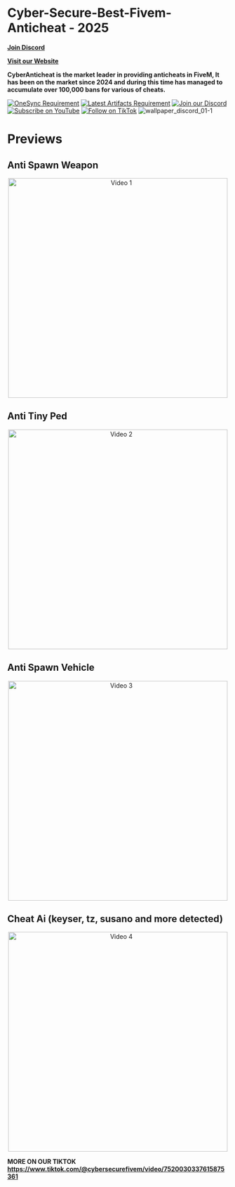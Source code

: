 # Cyber-Secure-Best-Fivem-Anticheat - 2025

**[Join Discord](https://discord.gg/cybersecures)**

**[Visit our Website](https://cybersecures.eu/)**

**CyberAnticheat is the market leader in providing anticheats in FiveM, It has been on the market since 2024 and during this time has managed to accumulate over 100,000 bans for various of cheats.**

</div>



[![OneSync Requirement](https://img.shields.io/badge/OneSync-Required-blue?style=for-the-badge&logo=fivem&logoColor=white)](https://docs.fivem.net/docs/scripting-reference/onesync/)
[![Latest Artifacts Requirement](https://img.shields.io/badge/Latest%20Artifacts-Required-blue?style=for-the-badge&logo=fivem&logoColor=white)](https://runtime.fivem.net/artifacts/fivem/build_server_windows/master/6683-9729577be50de537692c3a19e86365a5e0f99a54/server.7z)
[![Join our Discord](https://img.shields.io/discord/1113814297999581245?color=7289DA&label=Join%20our%20Discord&logo=discord&logoColor=white)](https://discord.gg/https://discord.gg/cybersecures)
[![Subscribe on YouTube](https://img.shields.io/badge/Subscribe-FF0000?style=flat&logo=youtube&logoColor=white)](https://www.youtube.com/@cybersecures)
[![Follow on TikTok](https://img.shields.io/badge/Follow-000000?style=flat&logo=tiktok&logoColor=white)](https://www.tiktok.com/@cybersecurefivem)
![wallpaper_discord_01-1](https://i.postimg.cc/05MwscdH/Cyber-Secure-6.png)




# Previews

<!-- Video 1 -->
## Anti Spawn Weapon
<p align="center">
  <a href="https://youtube.com/shorts/_y4ELsFBYr8?si=h0_p45JjzAnjufkV">
    <img src="https://i.postimg.cc/05MwscdH/Cyber-Secure-6.png" alt="Video 1" width="500">
  </a>
</p>

<!-- Video 2 -->
## Anti Tiny Ped
<p align="center">
  <a href="https://youtube.com/shorts/5yrwGkNFAWg?si=-8WXqqS3vKFLx1qm">
    <img src="https://i.postimg.cc/05MwscdH/Cyber-Secure-6.png" alt="Video 2" width="500">
  </a>
</p>

<!-- Video 3 -->
## Anti Spawn Vehicle
<p align="center">
  <a href="https://youtube.com/shorts/36bceX22SMs?si=OHCtmJrM01XUmAGK">
    <img src="https://i.postimg.cc/05MwscdH/Cyber-Secure-6.png" alt="Video 3" width="500">
  </a>
</p>

<!-- Video 4 -->
## Cheat Ai (keyser, tz, susano and more detected)
<p align="center">
  <a href="https://youtube.com/shorts/zMUZBOO7ePE?si=kF0fBR4ut6U9mpIJ">
    <img src="https://i.postimg.cc/05MwscdH/Cyber-Secure-6.png" alt="Video 4" width="500">
  </a>
</p>


**MORE ON OUR TIKTOK https://www.tiktok.com/@cybersecurefivem/video/7520030337615875361**
